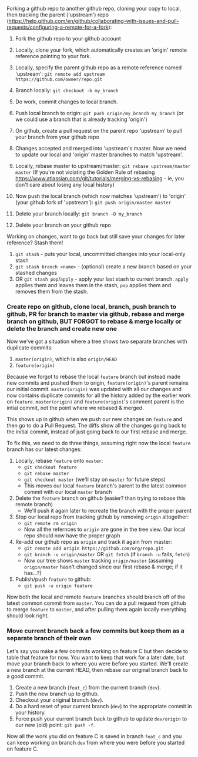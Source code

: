 Forking a github repo to another github repo, cloning your copy to local, then tracking the parent ('upstream') repo (https://help.github.com/en/github/collaborating-with-issues-and-pull-requests/configuring-a-remote-for-a-fork):
1. Fork the github repo to your github account
1. Locally, clone your fork, which automatically creates an 'origin' remote reference pointing to your fork.
1. Locally, specify the parent github repo as a remote reference named 'upstream':
    `git remote add upstream https://github.com/owner/repo.git`
    
1. Branch locally:
    `git checkout -b my_branch`
1. Do work, commit changes to local branch.
1. Push local branch to origin:
    `git push origin/my_branch my_branch`
    (or we could use a branch that is already tracking 'origin')
1. On github, create a pull request on the parent repo 'upstream' to pull your branch from your github repo
1. Changes accepted and merged into 'upstream's master. Now we need to update our local and 'origin' master branches to match 'upstream'.
1. Locally, rebase master to upstream/master:
    `git rebase upstream/master master` (If you're not violating the Golden Rule of rebasing https://www.atlassian.com/git/tutorials/merging-vs-rebasing - ie, you don't care about losing any local history)
1. Now push the local branch (which now matches 'upstream') to 'origin' (your github fork of 'upstream'):
    `git push origin/master master`
1. Delete your branch locally:
    `git branch -D my_branch`
1. Delete your branch on your github repo

Working on changes, want to go back but still save your changes for later reference? Stash them!

1. `git stash` - puts your local, uncommitted changes into your local-only stash
1. `git stash branch <name>` - (optional) create a new branch based on your stashed changes
1. OR `git stash pop`/`apply` - apply your last stash to current branch. `apply` applies them and leaves them in the stash, `pop` applies them and removes them from the stash.

### Create repo on github, clone local, branch, push branch to github, PR for branch to master via github, rebase and merge branch on github, BUT FORGOT to rebase & merge locally or delete the branch and create new one

Now we've got a situation where a tree shows two separate branches with duplicate commits:

1. `master(origin)`, which is also `origin/HEAD`
1. `feature(origin)`

Because we forgot to rebase the local `feature` branch but instead made new commits and pushed them to origin, `feature(origin)`'s parent remains our initial commit. `master(origin)` was updated with all our changes and now contains duplicate commits for all the history added by the earlier work on `feature`. `master(origin)` and `feature(origin)`'s comment parent is the intial commit, not the point where we rebased & merged.

This shows up in github when we push our new changes on `feature` and then go to do a Pull Request. The diffs show all the changes going back to the initial commit, instead of just going back to our first rebase and merge. 

To fix this, we need to do three things, assuming right now the local `feature` branch has our latest changes:

1. Locally, rebase `feature` onto `master`:
   * `git checkout feature`
   * `git rebase master`
   * `git checkout master` (we'll stay on `master` for future steps)
   * This moves our local `feature` branch's parent to the latest common commit with our local `master` branch
2. Delete the `feature` branch on github (easier? than trying to rebase this remote branch)
   * We'll push it again later to recreate the branch with the proper parent
3. Stop our local repo from tracking github by removing `origin` altogether:
   * `git remote rm origin`
   * Now all the refernces to `origin` are gone in the tree view. Our local repo should now have the proper graph
4. Re-add our github repo as `origin` and track it again from master:
   * `git remote add origin https://github.com/org/repo.git`
   * `git branch -u origin/master` OR `git fetch` (if `branch -u` fails, `fetch`)
   * Now our tree shows `master` tracking `origin/master` (assuming `origin/master` hasn't changed since our first rebase & merge; if it has...?)
5. Publish/push `feature` to github:
   * `git push -u origin feature`

Now both the local and remote `feature` branches should branch off of the latest common commit from `master`. You can do a pull request from github to merge `feature` to `master`, and after pulling them again locally everything should look right.

### Move current branch back a few commits but keep them as a separate branch of their own

Let's say you make a few commits working on feature C but then decide to table that feature for now. You want to keep that work for a later date, but move your branch back to where you were before you started. We'll create a new branch at the current HEAD, then rebase our original branch back to a good commit.

1. Create a new branch (`feat_c`) from the current branch (`dev`).
1. Push the new branch up to github.
1. Checkout your original branch (`dev`).
1. Do a hard reset of your current branch (`dev`) to the appropriate commit in your history.
1. Force push your current branch back to github to update `dev/origin` to our new (old) point: `git push -f`.

Now all the work you did on feature C is saved in branch `feat_c` and you can keep working on branch `dev` from where you were before you started on feature C.